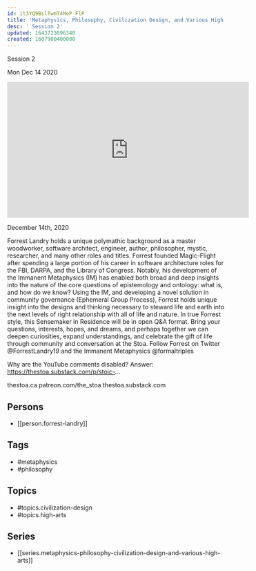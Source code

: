 ```yaml
---
id: it3YQ9BslTwmT4MeP_FlP
title: 'Metaphysics, Philosophy, Civilization Design, and Various High Arts'
desc: ' Session 2'
updated: 1643723096348
created: 1607900400000
---
```



 Session 2

Mon Dec 14 2020

<iframe width="560" height="315" src="https://www.youtube.com/embed/FHPvwgjiL_A" title="Metaphysics, Philosophy, Civilization Design, and Various High Arts: Session 2 w/ Forrest Landry" frameborder="0" allow="accelerometer; autoplay; clipboard-write; encrypted-media; gyroscope; picture-in-picture" allowfullscreen ></iframe>

December 14th, 2020


Forrest Landry holds a unique polymathic background as a master woodworker, software architect, engineer, author, philosopher, mystic, researcher, and many other roles and titles. Forrest founded Magic-Flight after spending a large portion of his career in software architecture roles for the FBI, DARPA, and the Library of Congress. Notably, his development of the Immanent Metaphysics (IM) has enabled both broad and deep insights into the nature of the core questions of epistemology and ontology: what is, and how do we know? Using the IM, and developing a novel solution in community governance (Ephemeral Group Process), Forrest holds unique insight into the designs and thinking necessary to steward life and earth into the next levels of right relationship with all of life and nature. In true Forrest style, this Sensemaker in Residence will be in open Q&A format. Bring your questions, interests, hopes, and dreams, and perhaps together we can deepen curiosities, expand understandings, and celebrate the gift of life through community and conversation at the Stoa. Follow Forrest on Twitter @ForrestLandry19 and the Immanent Metaphysics @formaltriples

Why are the YouTube comments disabled? Answer: https://thestoa.substack.com/p/stoic-...

thestoa.ca
patreon.com/the_stoa
thestoa.substack.com

## Persons

- [[person.forrest-landry]]

## Tags

- #metaphysics
- #philosophy

## Topics

- #topics.civilization-design
- #topics.high-arts

## Series

- [[series.metaphysics-philosophy-civilization-design-and-various-high-arts]]

